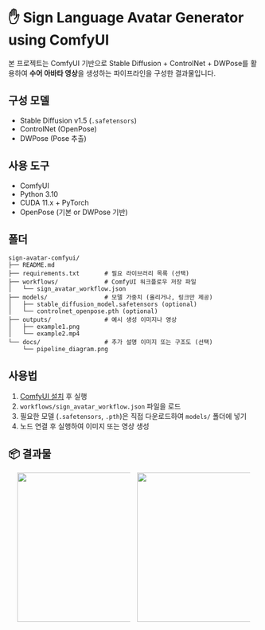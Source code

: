 # ✋ Sign Language Avatar Generator using ComfyUI

본 프로젝트는 ComfyUI 기반으로 Stable Diffusion + ControlNet + DWPose를 활용하여 **수어 아바타 영상**을 생성하는 파이프라인을 구성한 결과물입니다.

## 구성 모델
- Stable Diffusion v1.5 (`.safetensors`)
- ControlNet (OpenPose)
- DWPose (Pose 추출)

## 사용 도구
- ComfyUI
- Python 3.10
- CUDA 11.x + PyTorch
- OpenPose (기본 or DWPose 기반)


## 폴더
```
sign-avatar-comfyui/
├── README.md
├── requirements.txt       # 필요 라이브러리 목록 (선택)
├── workflows/             # ComfyUI 워크플로우 저장 파일
│   └── sign_avatar_workflow.json
├── models/                # 모델 가중치 (올리거나, 링크만 제공)
│   ├── stable_diffusion_model.safetensors (optional)
│   └── controlnet_openpose.pth (optional)
├── outputs/               # 예시 생성 이미지나 영상
│   ├── example1.png
│   └── example2.mp4
└── docs/                  # 추가 설명 이미지 또는 구조도 (선택)
    └── pipeline_diagram.png
```

## 사용법

1. [ComfyUI 설치](https://github.com/comfyanonymous/ComfyUI) 후 실행
2. `workflows/sign_avatar_workflow.json` 파일을 로드
3. 필요한 모델 (`.safetensors`, `.pth`)은 직접 다운로드하여 `models/` 폴더에 넣기
4. 노드 연결 후 실행하여 이미지 또는 영상 생성

## 📦 결과물
<p align="center">
  <img src="https://github.com/user-attachments/assets/8d81a8fd-eea2-4fe0-a3c7-c9357699e04f" height="300px" style="display:inline-block; max-width:45%; margin-right:10px;" />
  <img src="https://github.com/user-attachments/assets/92a5146c-9ae3-495f-a2a2-d2be6fb50d36" height="300px" style="display:inline-block; max-width:45%;" />
</p>



